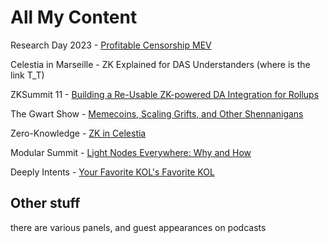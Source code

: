 # All My Content
Research Day 2023 - [Profitable Censorship MEV](https://www.youtube.com/watch?v=zEnySS0kh1s&t=424s)

Celestia in Marseille - ZK Explained for DAS Understanders (where is the link T_T)

ZKSummit 11 - [Building a Re-Usable ZK-powered DA Integration for Rollups](https://www.youtube.com/watch?v=gsOvk7GSxLg)

The Gwart Show - [Memecoins, Scaling Grifts, and Other Shennanigans](https://www.youtube.com/watch?v=vVdWm30wlRU)

Zero-Knowledge - [ZK in Celestia](https://www.youtube.com/watch?v=ha3QLFhl_Go)

Modular Summit - [Light Nodes Everywhere: Why and How](https://www.youtube.com/watch?v=L6KmiFSN0OA)

Deeply Intents - [Your Favorite KOL's Favorite KOL](https://x.com/apriori0x/status/1888089359846367450)

## Other stuff
there are various panels, and guest appearances on podcasts
